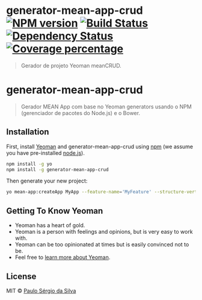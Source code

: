 # generator-mean-app-crud [![NPM version][npm-image]][npm-url] [![Build Status][travis-image]][travis-url] [![Dependency Status][daviddm-image]][daviddm-url] [![Coverage percentage][coveralls-image]][coveralls-url]
> Gerador de projeto Yeoman meanCRUD.


# generator-mean-app-crud
> Gerador MEAN App com base no Yeoman generators usando o NPM (gerenciador de pacotes do Node.js) e o Bower.

## Installation

First, install [Yeoman](http://yeoman.io) and generator-mean-app-crud using [npm](https://www.npmjs.com/) (we assume you have pre-installed [node.js](https://nodejs.org/)).

```bash
npm install -g yo
npm install -g generator-mean-app-crud
```

Then generate your new project:

```bash
yo mean-app:createApp MyApp --feature-name='MyFeature' --structure-vertical
```

## Getting To Know Yeoman

 * Yeoman has a heart of gold.
 * Yeoman is a person with feelings and opinions, but is very easy to work with.
 * Yeoman can be too opinionated at times but is easily convinced not to be.
 * Feel free to [learn more about Yeoman](http://yeoman.io/).

## License

MIT © [Paulo Sérgio da Silva]()


[npm-image]: https://badge.fury.io/js/generator-mean-app-crud.svg
[npm-url]: https://npmjs.org/package/generator-mean-app-crud
[travis-image]: https://travis-ci.org/pssilva/generator-mean-app-crud.svg?branch=master
[travis-url]: https://travis-ci.org/pssilva/generator-mean-app-crud
[daviddm-image]: https://david-dm.org/pssilva/generator-mean-app-crud.svg?theme=shields.io
[daviddm-url]: https://david-dm.org/pssilva/generator-mean-app-crud
[coveralls-image]: https://coveralls.io/repos/pssilva/generator-mean-app-crud/badge.svg
[coveralls-url]: https://coveralls.io/r/pssilva/generator-mean-app-crud

